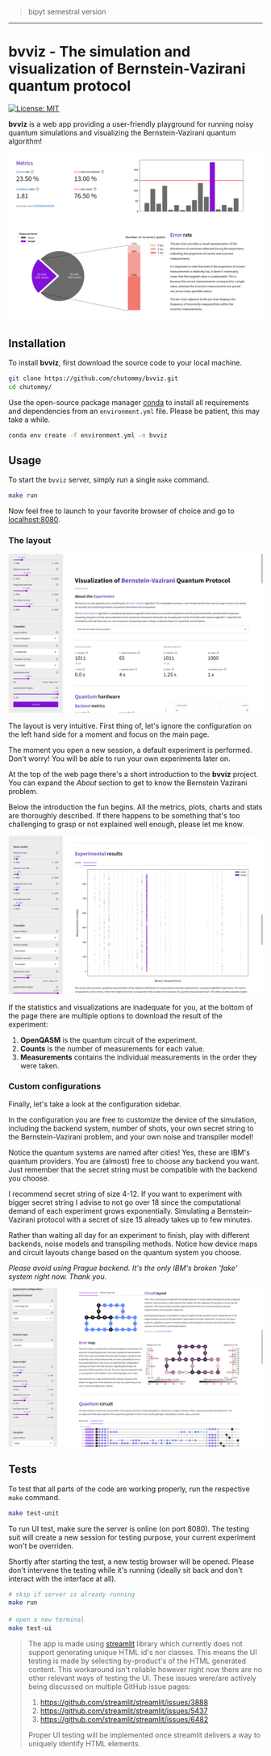 > bipyt semestral version

---

# bvviz - The simulation and visualization of Bernstein-Vazirani quantum protocol

[![License: MIT](https://img.shields.io/badge/License-MIT-yellow.svg)](https://github.com/chutommy/bvviz/blob/main/LICENSE)

**bvviz** is a web app providing a user-friendly playground for running noisy quantum simulations
and visualizing the Bernstein-Vazirani quantum algorithm!

![img.png](assets/images/screenshot.png)

## Installation

To install **bvviz**, first download the source code to your local machine.

```bash
git clone https://github.com/chutommy/bvviz.git
cd chutommy/
```

Use the open-source package manager [conda](https://www.anaconda.com/) to install all requirements
and dependencies from an `environment.yml` file. Please be patient, this may take a while.

```bash
conda env create -f environment.yml -n bvviz
```

## Usage

To start the `bvviz` server, simply run a single `make` command.

```bash
make run
```

Now feel free to launch to your favorite browser of choice and go to
[localhost:8080](http://localhost:8080/).

### The layout

![img.png](assets/images/screenshot2.png)

The layout is very intuitive. First thing of, let's ignore the configuration on the left hand side
for a moment and focus on the main page.

The moment you open a new session, a default experiment is performed. Don't worry! You
will be able to run your own experiments later on.

At the top of the web page there's a short introduction to the **bvviz** project. You can expand
the _About_ section to get to know the Bernstein Vazirani problem.

Below the introduction the fun begins. All the metrics, plots, charts and stats are thoroughly
described. If there happens to be something that's too challenging to grasp or not explained well
enough, please let me know.

![img.png](assets/images/screenshot4.png)

If the statistics and visualizations are inadequate for you, at the bottom of the page there
are multiple options to download the result of the experiment:

1. **OpenQASM** is the quantum circuit of the experiment.
2. **Counts** is the number of measurements for each value.
3. **Measurements** contains the individual measurements in the order they were taken.

### Custom configurations

Finally, let's take a look at the configuration sidebar.

In the configuration you are free to customize the device of the simulation, including the
backend system, number of shots, your own secret string to the Bernstein-Vazirani problem,
and your own noise and transpiler model!

Notice the quantum systems are named after cities! Yes, these are IBM's quantum providers. You
are (almost) free to choose any backend you want. Just remember that the secret string must be
compatible with the backend you choose.

I recommend secret string of size 4-12. If you want to experiment with bigger secret string
I advise to not go over 18 since the computational demand of each experiment grows exponentially.
Simulating a Bernstein-Vazirani protocol with a secret of size 15 already takes up to few minutes.

Rather than waiting all day for an experiment to finish, play with different backends, noise models
and transpiling methods. Notice how device maps and circuit layouts change based on the quantum
system you choose.

*Please avoid using Prague backend. It's the only IBM's broken 'fake' system right now. Thank you.*

![img.png](assets/images/screenshot3.png)

## Tests

To test that all parts of the code are working properly, run the respective `make` command.

```bash
make test-unit
```

To run UI test, make sure the server is online (on port 8080). The testing suit will create a new
session for testing purpose, your current experiment won't be overriden.

Shortly after starting the test, a new testig browser will be opened. Please don't intervene
the testing while it's running (ideally sit back and don't interact with the interface at all).

```bash
# skip if server is already running
make run

# open a new terminal
make test-ui
```

> The app is made using [streamlit](https://streamlit.io/) library which currently does not support
> generating unique HTML id's nor classes. This means the UI testing is made by selecting
> by-product's of the HTML generated content. This workaround isn't reliable however right now
> there are no other relevant ways of testing the UI. These issues were/are actively being discussed
> on multiple GitHub issue pages:
>
> 1. https://github.com/streamlit/streamlit/issues/3888
> 2. https://github.com/streamlit/streamlit/issues/5437
> 3. https://github.com/streamlit/streamlit/issues/6482
>
> Proper UI testing will be implemented once streamlit delivers a way to uniquely identify HTML
> elements.